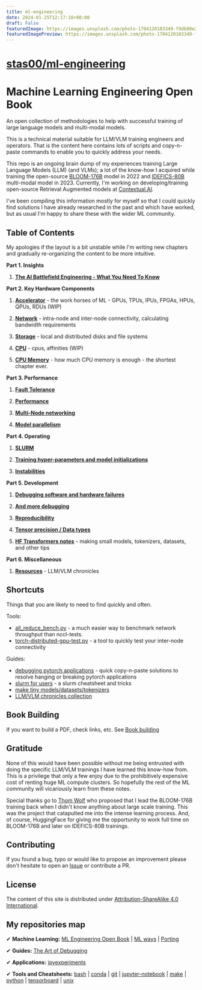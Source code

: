 ```yaml
---
title: ml-engineering
date: 2024-01-25T12:17:18+08:00
draft: False
featuredImage: https://images.unsplash.com/photo-1704120103349-f9db80e2cd6e?ixid=M3w0NjAwMjJ8MHwxfHJhbmRvbXx8fHx8fHx8fDE3MDYxNTYxOTV8&ixlib=rb-4.0.3
featuredImagePreview: https://images.unsplash.com/photo-1704120103349-f9db80e2cd6e?ixid=M3w0NjAwMjJ8MHwxfHJhbmRvbXx8fHx8fHx8fDE3MDYxNTYxOTV8&ixlib=rb-4.0.3
---
```


# [stas00/ml-engineering](https://github.com/stas00/ml-engineering)

# Machine Learning Engineering Open Book

An open collection of methodologies to help with successful training of large language models and multi-modal models.

This is a technical material suitable for LLM/VLM training engineers and operators. That is the content here contains lots of scripts and copy-n-paste commands to enable you to quickly address your needs.

This repo is an ongoing brain dump of my experiences training Large Language Models (LLM) (and VLMs); a lot of the know-how I acquired while training the open-source [BLOOM-176B](https://huggingface.co/bigscience/bloom) model in 2022 and [IDEFICS-80B](https://huggingface.co/HuggingFaceM4/idefics-80b-instruct) multi-modal model in 2023. Currently, I'm working on developing/training open-source Retrieval Augmented models at [Contextual.AI](https://contextual.ai/).

I've been compiling this information mostly for myself so that I could quickly find solutions I have already researched in the past and which have worked, but as usual I'm happy to share these with the wider ML community.


## Table of Contents

My apologies if the layout is a bit unstable while I'm writing new chapters and gradually re-organizing the content to be more intuitive.

**Part 1. Insights**

1. **[The AI Battlefield Engineering - What You Need To Know](./insights/ai-battlefield.md)**

**Part 2. Key Hardware Components**

1. **[Accelerator](./accelerator/)** - the work horses of ML - GPUs, TPUs, IPUs, FPGAs, HPUs, QPUs, RDUs (WIP)

1. **[Network](./network/)** - intra-node and inter-node connectivity, calculating bandwidth requirements

1. **[Storage](./storage/)** - local and distributed disks and file systems

1. **[CPU](./cpu/)** - cpus, affinities (WIP)

1. **[CPU Memory](./cpu-memory/)** - how much CPU memory is enough - the shortest chapter ever.


**Part 3. Performance**

1. **[Fault Tolerance](./fault-tolerance/)**

1. **[Performance](./performance/)**

1. **[Multi-Node networking](./multi-node)**

1. **[Model parallelism](./model-parallelism/)**


**Part 4. Operating**

1. **[SLURM](orchestration/slurm)**

1. **[Training hyper-parameters and model initializations](./hparams/)**

1. **[Instabilities](./instabilities/)**


**Part 5. Development**

1. **[Debugging software and hardware failures](./debug/)**

1. **[And more debugging](https://github.com/stas00/the-art-of-debugging)**

1. **[Reproducibility](./reproducibility/)**

1. **[Tensor precision / Data types](./dtype/)**

1. **[HF Transformers notes](./transformers/)** - making small models, tokenizers, datasets, and other tips


**Part 6. Miscellaneous**

1. **[Resources](./resources/)** - LLM/VLM chronicles




## Shortcuts

Things that you are likely to need to find quickly and often.

Tools:

- [all_reduce_bench.py](./multi-node/all_reduce_bench.py) - a much easier way to benchmark network throughput than nccl-tests.
- [torch-distributed-gpu-test.py](./debug/torch-distributed-gpu-test.py) - a tool to quickly test your inter-node connectivity

Guides:

- [debugging pytorch applications](./debug/pytorch.md) - quick copy-n-paste solutions to resolve hanging or breaking pytorch applications
- [slurm for users](orchestration/slurm/users.md) - a slurm cheatsheet and tricks
- [make tiny models/datasets/tokenizers](./transformers/make-tiny-models.md)
- [LLM/VLM chronicles collection](https://github.com/stas00/ml-engineering/tree/master/resources#publicly-available-training-llmvlm-logbooks)


## Book Building

If you want to build a PDF, check links, etc. See [Book building](./build/)


## Gratitude

None of this would have been possible without me being entrusted with doing the specific LLM/VLM trainings I have learned this know-how from. This is a privilege that only a few enjoy due to the prohibitively expensive cost of renting huge ML compute clusters. So hopefully the rest of the ML community will vicariously learn from these notes.

Special thanks go to [Thom Wolf](https://github.com/thomwolf) who proposed that I lead the BLOOM-176B training back when I didn't know anything about large scale training. This was the project that catapulted me into the intense learning process. And, of course, HuggingFace for giving me the opportunity to work full time on BLOOM-176B and later on IDEFICS-80B trainings.

## Contributing

If you found a bug, typo or would like to propose an improvement please don't hesitate to open an [Issue](https://github.com/stas00/ml-engineering/issues) or contribute a PR.


## License

The content of this site is distributed under [Attribution-ShareAlike 4.0 International](./LICENSE-CC-BY-SA).





## My repositories map

✔ **Machine Learning:**
 [ML Engineering Open Book](https://github.com/stas00/ml-engineering) |
 [ML ways](https://github.com/stas00/ml-ways) |
 [Porting](https://github.com/stas00/porting)

✔ **Guides:**
 [The Art of Debugging](https://github.com/stas00/the-art-of-debugging)

✔ **Applications:**
 [ipyexperiments](https://github.com/stas00/ipyexperiments)

✔ **Tools and Cheatsheets:**
 [bash](https://github.com/stas00/bash-tools) |
 [conda](https://github.com/stas00/conda-tools) |
 [git](https://github.com/stas00/git-tools) |
 [jupyter-notebook](https://github.com/stas00/jupyter-notebook-tools) |
 [make](https://github.com/stas00/make-tools) |
 [python](https://github.com/stas00/python-tools) |
 [tensorboard](https://github.com/stas00/tensorboard-tools) |
 [unix](https://github.com/stas00/unix-tools)
